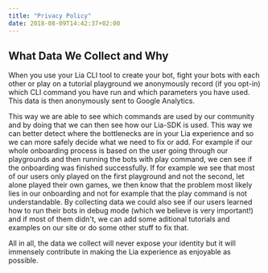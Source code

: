 ```yaml
---
title: "Privacy Policy"
date: 2018-08-09T14:42:37+02:00
---
```


## What Data We Collect and Why

When you use your Lia CLI tool to create your bot, fight your bots with each other or play on a tutorial playground we anonymously record (if you opt-in) which CLI command you have run and which parameters you have used. 
This data is then anonymously sent to Google Analytics.

This way we are able to see which commands are used by our community and by doing that we can then see how our Lia-SDK is used. 
This way we can better detect where the bottlenecks are in your Lia experience and so we can more safely decide what we need to fix or add. 
For example if our whole onboarding process is based on the user going through our playgrounds and then running the bots with play command, we cen see if the onboarding was finished successfully. 
If for example we see that most of our users only played on the first playground and not the second, let alone played their own games, we then know that the problem most likely lies in our onboarding and not for example that the play command is not understandable. 
By collecting data we could also see if our users learned how to run their bots in debug mode (which we believe is very important!) and if most of them didn't, we can add some aditional tutorials and examples on our site or do some other stuff to fix that. 


All in all, the data we collect will never expose your identity but it will immensely contribute in making the Lia experience as enjoyable as possible.